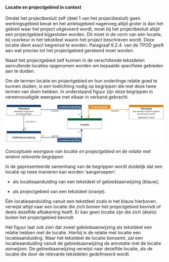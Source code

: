 ﻿#### Locatie en projectgebied in context

Omdat het projectbesluit zelf (deel 1 van het projectbesluit) geen werkingsgebied 
bevat en het ambtsgebied
nagenoeg altijd groter is dan het gebied waar het project uitgevoerd wordt, moet
bij het projectbesluit altijd een projectgebied bijgesloten worden. Dit moet in
de vorm van een locatie, bij voorkeur in het tekstdeel waarin het project
beschreven wordt. Deze locatie dient exact begrensd te worden. Paragraaf 6.2.4.
van de TPOD geeft aan wat precies tot het projectgebied gerekend moet worden.

Naast het projectgebied zelf kunnen in de verschillende tekstdelen aanvullende
locaties opgenomen worden om bepaalde specifieke gebieden aan te duiden.

Om de termen locatie en projectgebied en hun onderlinge relatie goed te kunnen
duiden, is een toelichting nodig op begrippen die met deze twee termen van doen
hebben. In onderstaand figuur zijn deze begrippen in vereenvoudigde weergave
met elkaar in verband gebracht.

![](media/3205PGenLocatieaanduiding.png)

*Conceptuele weergave van locatie en projectgebied en de relatie met andere
relevante begrippen*

In de gepresenteerde samenhang van de begrippen wordt duidelijk dat een locatie
op twee manieren kan worden ‘aangeroepen’:

-   als locatieaanduiding van een tekstdeel of gebiedsaanwijzing (blauw);

-   als projectgebied van een tekstdeel (oranje).

Één locatieaanduiding vanuit een tekstdeel zoals in het blauw hierboven, verwijst altijd naar 
een locatie die zich binnen het projectgebied bevindt of deels dezelfde afbakening heeft. 
Er kan geen locatie zijn die zich (deels) buiten het projectgebied bevindt.

Het figuur laat ook zien dat zowel gebiedsaanwijzing als tekstdeel een relatie
hebben met de locatie. Hierbij is de relatie met locatie een locatieaanduiding.
Waar het tekstdeel de locatie *benoemt*, zal een locatieaanduiding vanuit de
gebiedsaanwijzing de annotatie met de locatie *aanwijzen*. De gebiedsaanwijzing
verwijst naar dezelfde locatie, als de locatie die door de relevante tekstdelen
gedefinieerd wordt.
